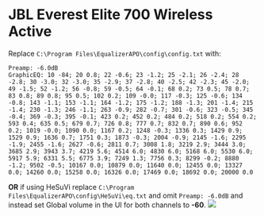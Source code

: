 # JBL Everest Elite 700 Wireless Active
Replace `C:\Program Files\EqualizerAPO\config\config.txt` with:
```
Preamp: -6.0dB
GraphicEQ: 10 -84; 20 0.8; 22 -0.6; 23 -1.2; 25 -2.1; 26 -2.4; 28 -2.8; 30 -3.0; 32 -3.0; 35 -2.9; 37 -2.8; 40 -2.5; 42 -2.3; 45 -2.0; 49 -1.5; 52 -1.2; 56 -0.8; 59 -0.5; 64 -0.1; 68 0.2; 73 0.5; 78 0.7; 83 0.8; 89 0.8; 95 0.5; 102 0.2; 109 -0.0; 117 -0.3; 125 -0.6; 134 -0.8; 143 -1.1; 153 -1.1; 164 -1.2; 175 -1.2; 188 -1.3; 201 -1.4; 215 -1.4; 230 -1.3; 246 -1.1; 263 -0.9; 282 -0.7; 301 -0.6; 323 -0.5; 345 -0.4; 369 -0.3; 395 -0.1; 423 0.2; 452 0.2; 484 0.2; 518 0.2; 554 0.2; 593 0.4; 635 0.5; 679 0.7; 726 0.8; 777 0.7; 832 0.7; 890 0.6; 952 0.2; 1019 -0.0; 1090 0.0; 1167 0.2; 1248 -0.3; 1336 0.3; 1429 0.9; 1529 0.9; 1636 0.7; 1751 0.3; 1873 -0.3; 2004 -0.9; 2145 -1.6; 2295 -1.9; 2455 -1.6; 2627 -0.6; 2811 0.7; 3008 1.8; 3219 2.9; 3444 3.0; 3685 2.9; 3943 3.7; 4219 5.6; 4514 6.0; 4830 6.0; 5168 6.0; 5530 6.0; 5917 5.9; 6331 5.5; 6775 3.9; 7249 1.3; 7756 0.3; 8299 -0.2; 8880 -1.2; 9502 -0.5; 10167 0.0; 10879 0.0; 11640 0.0; 12455 0.0; 13327 0.0; 14260 0.0; 15258 0.0; 16326 0.0; 17469 0.0; 18692 0.0; 20000 0.0
```
**OR** if using HeSuVi replace `C:\Program Files\EqualizerAPO\config\HeSuVi\eq.txt` and omit `Preamp: -6.0dB` and instead set Global volume in the UI for both channels to **-60**.
![](https://raw.githubusercontent.com/jaakkopasanen/AutoEq/master/results/Headphone.com/innerfidelity/onear/JBL%20Everest%20Elite%20700%20Wireless%20Active/JBL%20Everest%20Elite%20700%20Wireless%20Active.png)